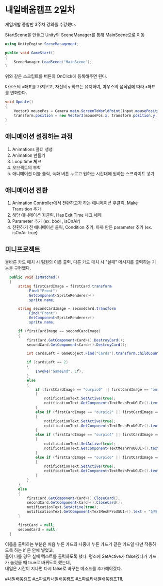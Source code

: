 # 내일배움캠프 2일차

게임개발 종합반 3주차 강의를 수강했다.  

StartScene을 만들고 Unity의 SceneManager를 통해 MainScene으로 이동
```cs
using UnityEngine.SceneManagement;

public void GameStart()
{
    SceneManager.LoadScene("MainScene");
}
```
위와 같은 스크립트를 버튼의 OnClick에 등록해주면 된다.

마우스의 x좌표를 가져오고, 자신의 y 좌표는 유지하여, 마우스의 움직임에 따라 x좌표를 변화한다.
```cs
void Update()
{
    Vector3 mousePos = Camera.main.ScreenToWorldPoint(Input.mousePosition);
    transform.position = new Vector3(mousePos.x, transform.position.y, 0);
}
```
## 애니메이션 설정하는 과정
1. Animations 폴더 생성
2. Animation 만들기
3. Loop time 체크
4. 오브젝트의 부착
5. 애니매이션 더블 클릭, 녹화 버튼 누르고 원하는 시간대에 원하는 스프라이트 넣기

## 애니메이션 전환
1. Animation Controller에서 전환하고자 하는 애니메이션 우클릭, Make Transition 추가
2. 해당 애니메이션 좌클릭, Has Exit Time 체크 해제
3. Parameter 추가 (ex. bool , isOnAir)
4. 전환하기 전 애니메이션 클릭, Condition 추가, 아까 만든 parameter 추가 (ex. isOnAir true)

## 미니프로젝트
올바른 카드 매치 시 팀원의 이름 출력, 다른 카드 매치 시 "실패" 메시지를 출력하는 기능을 구현했다.
  ```cs
    public void isMatched()
    {
        string firstCardImage = firstCard.transform
            .Find("Front")
            .GetComponent<SpriteRenderer>()
            .sprite.name;

        string secondCardImage = secondCard.transform
            .Find("Front")
            .GetComponent<SpriteRenderer>()
            .sprite.name;

        if (firstCardImage == secondCardImage)
        {
            firstCard.GetComponent<Card>().DestroyCard();
            secondCard.GetComponent<Card>().DestroyCard();

            int cardsLeft = GameObject.Find("Cards").transform.childCount;

            if (cardsLeft == 2)
            {
                Invoke("GameEnd", 1f);
            }
            else
            {
                if (firstCardImage == "ourpic0" || firstCardImage == "ourpic1")
                {
                    notificationText.SetActive(true);
                    notificationText.GetComponent<TextMeshProUGUI>().text = "배인호";
                }
                else if (firstCardImage == "ourpic2" || firstCardImage == "ourpic3")
                {
                    notificationText.SetActive(true);
                    notificationText.GetComponent<TextMeshProUGUI>().text = "이경민";
                }
                else if (firstCardImage == "ourpic4" || firstCardImage == "ourpic5")
                {
                    notificationText.SetActive(true);
                    notificationText.GetComponent<TextMeshProUGUI>().text = "장성민";
                }
                else if (firstCardImage == "ourpic6" || firstCardImage == "ourpic7")
                {
                    notificationText.SetActive(true);
                    notificationText.GetComponent<TextMeshProUGUI>().text = "염종인";
                }
            }
        }
        else
        {
            firstCard.GetComponent<Card>().CloseCard();
            secondCard.GetComponent<Card>().CloseCard();
            notificationText.SetActive(true);
            notificationText.GetComponent<TextMeshProUGUI>().text = "실패!";
        }

        firstCard = null;
        secondCard = null;
    }
```
이름을 출력하는 부분은 처음 누른 카드와 나중에 누른 카드가 같은 카드일 때만 작동하도록 하는 if 문 안에 넣었고,  
둘이 다를 경우 실패 텍스트를 출력하도록 했다. 평소에 SetActive가 false였다가 카드가 눌렸을 때 true로 바뀌도록 했는데,  
내일은 시간이 지나면 다시 false로 바꾸는 메소드를 추가해야겠다.

 #내일배움캠프
 #스파르타내일배움캠프
 #스파르타내일배움캠프TIL


